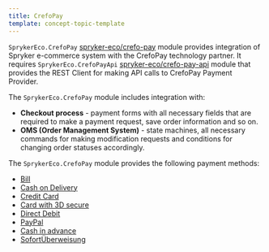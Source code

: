 ```yaml
---
title: CrefoPay
template: concept-topic-template
---
```


`SprykerEco.CrefoPay` [spryker-eco/crefo-pay](https://github.com/spryker-eco/crefo-pay) module provides integration of Spryker e-commerce system with the CrefoPay technology partner. It requires `SprykerEco.CrefoPayApi` [spryker-eco/crefo-pay-api](https://github.com/spryker-eco/crefo-pay-api) module that provides the REST Client for making API calls to CrefoPay Payment Provider.

The `SprykerEco.CrefoPay` module includes integration with:

* **Checkout process** - payment forms with all necessary fields that are required to make a payment request, save order information and so on.
* **OMS (Order Management System)** - state machines, all necessary commands for making modification requests and conditions for changing order statuses accordingly.

The `SprykerEco.CrefoPay` module provides the following payment methods:

* [Bill](/docs/scos/dev/technology-partner-guides/{{page.version}}/payment-partners/crefopay/crefopay-payment-methods.html#bill)
* [Cash on Delivery](/docs/scos/dev/technology-partner-guides/{{page.version}}/payment-partners/crefopay/crefopay-payment-methods.html#cash-on-delivery)
* [Credit Card](/docs/scos/dev/technology-partner-guides/{{page.version}}/payment-partners/crefopay/crefopay-payment-methods.html#credit-card)
* [Card with 3D secure](/docs/scos/dev/technology-partner-guides/{{page.version}}/payment-partners/crefopay/crefopay-payment-methods.html#credit-card-with-3d-secure)
* [Direct Debit](/docs/scos/dev/technology-partner-guides/{{page.version}}/payment-partners/crefopay/crefopay-payment-methods.html#direct-debit)
* [PayPal](/docs/scos/dev/technology-partner-guides/{{page.version}}/payment-partners/crefopay/crefopay-payment-methods.html#paypal)
* [Cash in advance](/docs/scos/dev/technology-partner-guides/{{page.version}}/payment-partners/crefopay/crefopay-payment-methods.html#cash-in-advance)
* [SofortÜberweisung](/docs/scos/dev/technology-partner-guides/{{page.version}}/payment-partners/crefopay/crefopay-payment-methods.html#sofort-berweisung)

